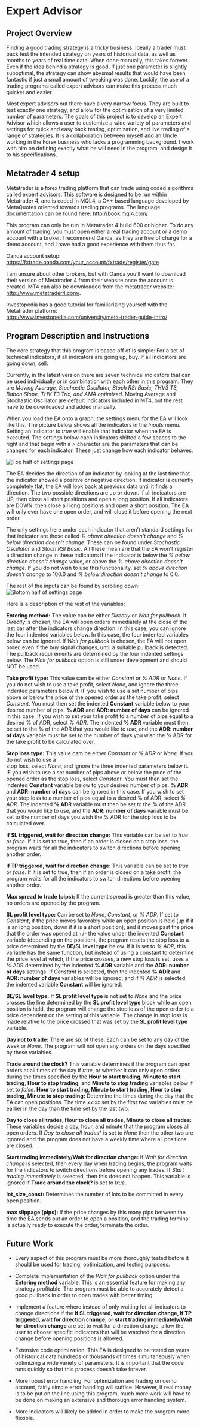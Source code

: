 Expert Advisor
=========================

Project Overview
----------------

Finding a good trading strategy is a tricky business. Ideally a trader must back test the intended strategy on years of historical data, as well as months to years of real time data. When done manually, this takes forever. Even if the idea behind a strategy is good, if just one parameter is slightly suboptimal, the strategy can show abysmal results that would have been fantastic if just a small amount of tweaking was done. Luckily, the use of a trading programs called expert advisors can make this process much quicker and easier. 

Most expert advisors out there have a very narrow focus. They are built to test exactly one strategy, and allow for the optimization of a very limited number of parameters. The goals of this project is to develop an Expert Advisor which allows a user to customize a wide variety of parameters and settings for quick and easy back testing, optimization, and live trading of a range of strategies. It is a collaboration between myself and an Uncle working in the Forex business who lacks a programming background. I work with him on defining exactly what he will need in the program, and design it to his specifications. 


Metatrader 4 setup
-----------------

Metatrader is a forex trading platform that can trade using coded algorithms called expert advisors. This software is designed to be run within Metatrader 4, and is coded in MQL4, a C++ based language developed by MetaQuotes oriented towards trading programs. The language documentation can be found here: http://book.mql4.com/ 

This program can only be run in Metatrader 4 build 600 or higher. To do any amount of trading, you must open either a real trading account or a demo account with a broker. I recommend Oanda, as they are free of charge for a demo account, and I have had a good experience with them thus far.	

Oanda account setup: https://fxtrade.oanda.com/your_account/fxtrade/register/gate

I am unsure about other brokers, but with Oanda you'll want to download their version of Metatrader 4 from their website once the account is created.  MT4 can also be downloaded from the metatrader website:
http://www.metatrader4.com/. 

Investopedia has a good tutorial for familiarizing yourself with the Metatrader platform:  
http://www.investopedia.com/university/meta-trader-guide-intro/




Program Description and Instructions
-------------------------------------

The core strategy that this program is based off of is simple:
For a set of technical indicators, if all indicators are going up, buy. If all indicators are going down, sell.

Currently, in the latest version there are seven technical indicators that can be used individually or in combination with each other in this program. They are *Moving Average, Stochastic Oscillator, Stoch RSI Basic, THV3 T3, Babon Slope, THV T3 Trix, and AMA optimized*. Moving Average and Stochastic Oscillator are default indicators included in MT4, but the rest have to be downloaded and added manually. 

When you load the EA onto a graph, the settings menu for the EA will look like this. The picture below shows all the indicators in the *Inputs* menu. Setting an indicator to *true* will enable that indicator when the EA is executed. The settings below each indicators shifted a few spaces to the right and that begin with a *>* character are the parameters that can be changed for each indicator. These just change how each indicator behaves.

![Top half of settings page](https://github.com/Pastromhaug/Expert-Advisor/blob/master/Untitled%20picture2.png)

The EA decides the direction of an indicator by looking at the last time that the indicator showed a positive or negative direction. If indicator is currently completely flat, the EA will look back at previous data until it finds a direction. The two possible directions are up or down. If all indicators are UP, then close all short positions and open a long position. If all indicators are DOWN, then close all long positions and open a short position. The EA will only ever have one open order, and will close it before opening the next order.

The only settings here under each indicator that aren't standard settings for that indicator are those called *% above direction doesn't change* and *% below direction doesn't change*. These can be found under *Stochastic Oscillator* and *Stoch RSI Basic*. All these mean are that the EA won't register a direction change in these indicators if the indicator is below the *% below direction doesn't change* value, or above the *% above direction doesn't change*. If you do not wish to use this functionality, set *% above direction doesn't change* to 100.0 and *% below direction doesn't change* to 0.0. 

The rest of the inputs can be found by scrolling down: 
![Bottom half of settings page](https://github.com/Pastromhaug/Expert-Advisor/blob/master/Untitled2%20picture.png)

Here is a description of the rest of the variables:

**Entering method:** The value can be either *Directly* or *Wait for pullback*. If *Directly* is chosen, the EA will open orders immediately at the close of the last bar after the indicators change direction. In this case, you can ignore the four indented variables below. In this case, the four indented variables below can be ignored. If *Wait for pullback* is chosen, the EA will not open order, even if the buy signal changes, until a suitable pullback is detected. The pullback requirements are determined by the four indented settings below. The *Wait for pullback* option is still under development and should NOT be used.

**Take profit type:** This value cam be either *Constant* or *% ADR* or *None*. If you do not wish to use a take profit, select *None*, and ignore the three indented parameters below it. IF you wish to use a set number of pips above or below the price of the opened order as the take profit, select *Constant*. You must then set the indented **Constant** variable below to your desired number of pips. **% ADR** and **ADR: number of days** can be ignored in this case. If you wish to set your take profit to a number of pips equal to a desired % of ADR, select *% ADR*. The indented **% ADR** variable must then be set to the % of the ADR that you would like to use, and the **ADR: number of days** variable must be set to the number of days you wish the % ADR for the take profit to be calculated over.

**Stop loss type:** This value cam be either *Constant* or *% ADR* or *None*. If you do not wish to use a  
stop loss, select *None*, and ignore the three indented parameters below it. IF you wish to use a set number of pips above or below the price of the opened order as the stop loss, select *Constant*. You must then set the indented **Constant** variable below to your desired number of pips. **% ADR** and **ADR: number of days** can be ignored in this case. If you wish to set your stop loss to a number of pips equal to a desired % of ADR, select *% ADR*. The indented **% ADR** variable must then be set to the % of the ADR that you would like to use, and the **ADR: number of days** variable must be set to the number of days you wish the % ADR for the stop loss to be calculated over.

**if SL triggered, wait for direction change:** This variable can be set to *true* or *false*. If it is set to true, then if an order is closed on a stop loss, the program waits for all the indicators to switch directions before opening another order. 


**if TP triggered, wait for direction change:** This variable can be set to *true* or *false*. If it is set to true, then if an order is closed on a take profit, the program waits for all the indicators to switch directions before opening another order. 

**Max spread to trade (pips):** If the current spread is greater than this value, no orders are opened by the program.

**SL profit level type:** Can be set to *None*, *Constant*, or *% ADR*. If set to *Constant*, if the price moves favorably while an open position is held (up if it is an long position, down if it is a short position), and it moves past the price that the order was opened at +/- the value under the indented **Constant** variable (depending on the position), the program resets the stop loss to a price determined by the **BE/SL level type** below. If it is set to *% ADR*, this variable has the same function, but instead of using a constant to determine the price level at which, if the price crosses, a new stop loss is set, uses a % ADR determined by the indented **% ADR** variable and the **ADR: number of days** settings. If *Constant* is selected, then the indented **% ADR** and **ADR: number of days** variables will be ignored, and if *% ADR* is selected, the indented variable **Constant** will be ignored.

**BE/SL level type:** If **SL profit level type** is not set to *None* and the price crosses the line determined by the **SL profit level type** block while an open position is held, the program will change the stop loss of the open order to a price dependent on the setting of this variable. The change in stop loss is made relative to the price crossed that was set by the **SL profit level type** variable.

**Day not to trade:** There are six of these. Each can be set to any day of the week or *None*. The program will not open any orders on the days specified by these variables.

**Trade around the clock?** This variable determines if the program can open orders at all times of the day if *true*, or whether it can only open orders during the times specified by the **Hour to start trading**, **Minute to start trading**, **Hour to stop trading**, and **Minute to stop trading** variables below if set to *false*. **Hour to start trading, Minute to start trading, Hour to stop trading, Minute to stop trading:** Determine the times during the day that the EA can open positions. The time *xx:xx* set by the first two variables must be earlier in the day than the time set by the last two.

**Day to close all trades, Hour to close all trades, Minute to close all trades:** These variables decide a day, hour, and minute that the program closes all open orders. If *Day to close all trades** is set to *None* then the other two are ignored and the program does not have a weekly time where all positions are closed.

**Start trading immediately/Wait for direction change:** If *Wait for direction change* is selected, then every day when trading begins, the program waits for the indicators to switch directions before opening any trades. If *Start trading immediately* is selected, then this does not happen. This variable is ignored if **Trade around the clock?** is set to *true*.

**lot_size_const:** Determines the number of lots to be committed in every open position.

**max slippage (pips):** If the price changes by this many pips between the time the EA sends out an order to open a position, and the trading terminal is actually ready to execute the order, terminate the order.


Future Work
-----------

-  Every aspect of this program must be more thoroughly tested before it should be used for trading, optimization, and testing purposes.

-  Complete implementation of the *Wait for pullback* option under the **Entering method** variable. This is an essential feature for making any strategy profitable. The program must be able to accurately detect a good pullback in order to open trades with better timing.

-  Implement a feature where instead of only waiting for all indicators to change directions if the **If SL triggered, wait for direction change, If TP triggered, wait for direction change,** or **start trading immediately/Wait for direction change** are set to wait for a direction change, allow the user to choose specific indicators that will be watched for a direction change before opening positions is allowed.

-  Extensive code optimization. This EA is designed to be tested on years of historical data hundreds or thousands of times simultaneously when optimizing a wide variety of parameters. It is important that the code runs quickly so that this process doesn't take forever.

-  More robust error handling. For optimization and trading on demo account, fairly simple error handling will suffice. However, if real money is to be put on the line using this program, much more work will have to be done on making an extensive and thorough error handling system.

-  More indicators will likely be added in order to make the program more flexible. 






